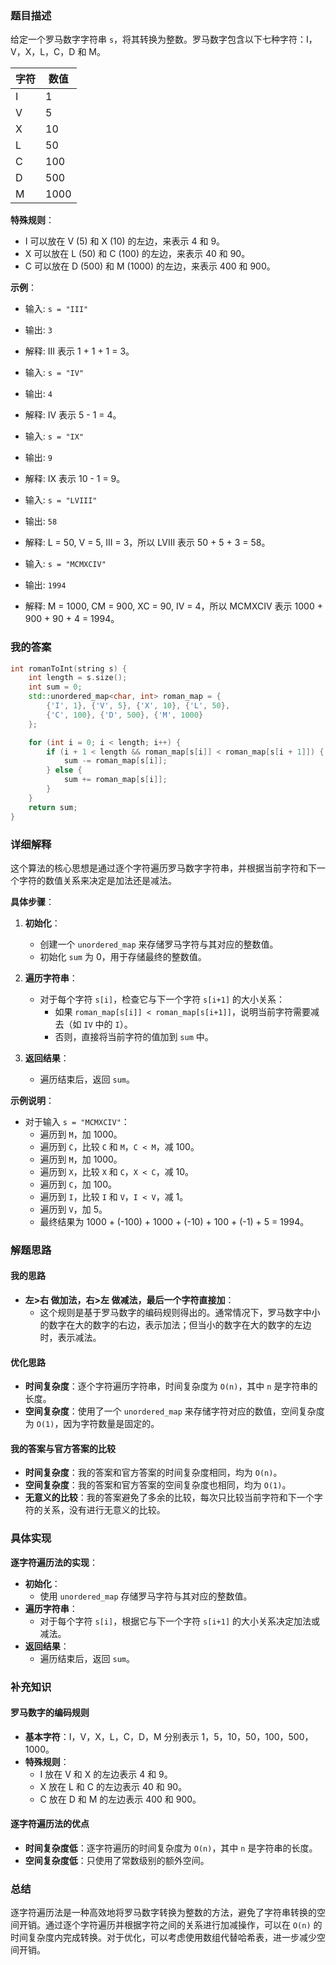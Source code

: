 ### 题目描述

给定一个罗马数字字符串 `s`，将其转换为整数。罗马数字包含以下七种字符：I，V，X，L，C，D 和 M。

| 字符 | 数值  |
|------|-------|
| I    | 1     |
| V    | 5     |
| X    | 10    |
| L    | 50    |
| C    | 100   |
| D    | 500   |
| M    | 1000  |

**特殊规则**：
- I 可以放在 V (5) 和 X (10) 的左边，来表示 4 和 9。
- X 可以放在 L (50) 和 C (100) 的左边，来表示 40 和 90。
- C 可以放在 D (500) 和 M (1000) 的左边，来表示 400 和 900。

**示例**：
- 输入: `s = "III"`
- 输出: `3`
- 解释: III 表示 1 + 1 + 1 = 3。

- 输入: `s = "IV"`
- 输出: `4`
- 解释: IV 表示 5 - 1 = 4。

- 输入: `s = "IX"`
- 输出: `9`
- 解释: IX 表示 10 - 1 = 9。

- 输入: `s = "LVIII"`
- 输出: `58`
- 解释: L = 50, V = 5, III = 3，所以 LVIII 表示 50 + 5 + 3 = 58。

- 输入: `s = "MCMXCIV"`
- 输出: `1994`
- 解释: M = 1000, CM = 900, XC = 90, IV = 4，所以 MCMXCIV 表示 1000 + 900 + 90 + 4 = 1994。

### 我的答案

```cpp
int romanToInt(string s) {
    int length = s.size();
    int sum = 0;
    std::unordered_map<char, int> roman_map = {
        {'I', 1}, {'V', 5}, {'X', 10}, {'L', 50},
        {'C', 100}, {'D', 500}, {'M', 1000}
    };

    for (int i = 0; i < length; i++) {
        if (i + 1 < length && roman_map[s[i]] < roman_map[s[i + 1]]) {
            sum -= roman_map[s[i]];
        } else {
            sum += roman_map[s[i]];
        }
    }
    return sum;
}
```

### 详细解释

这个算法的核心思想是通过逐个字符遍历罗马数字字符串，并根据当前字符和下一个字符的数值关系来决定是加法还是减法。

**具体步骤**：
1. **初始化**：
   - 创建一个 `unordered_map` 来存储罗马字符与其对应的整数值。
   - 初始化 `sum` 为 0，用于存储最终的整数值。

2. **遍历字符串**：
   - 对于每个字符 `s[i]`，检查它与下一个字符 `s[i+1]` 的大小关系：
     - 如果 `roman_map[s[i]] < roman_map[s[i+1]]`，说明当前字符需要减去（如 `IV` 中的 `I`）。
     - 否则，直接将当前字符的值加到 `sum` 中。

3. **返回结果**：
   - 遍历结束后，返回 `sum`。

**示例说明**：
- 对于输入 `s = "MCMXCIV"`：
  - 遍历到 `M`，加 1000。
  - 遍历到 `C`，比较 `C` 和 `M`，`C < M`，减 100。
  - 遍历到 `M`，加 1000。
  - 遍历到 `X`，比较 `X` 和 `C`，`X < C`，减 10。
  - 遍历到 `C`，加 100。
  - 遍历到 `I`，比较 `I` 和 `V`，`I < V`，减 1。
  - 遍历到 `V`，加 5。
  - 最终结果为 1000 + (-100) + 1000 + (-10) + 100 + (-1) + 5 = 1994。

### 解题思路

#### 我的思路

- **左>右 做加法，右>左 做减法，最后一个字符直接加**：
  - 这个规则是基于罗马数字的编码规则得出的。通常情况下，罗马数字中小的数字在大的数字的右边，表示加法；但当小的数字在大的数字的左边时，表示减法。

#### 优化思路

- **时间复杂度**：逐个字符遍历字符串，时间复杂度为 `O(n)`，其中 `n` 是字符串的长度。
- **空间复杂度**：使用了一个 `unordered_map` 来存储字符对应的数值，空间复杂度为 `O(1)`，因为字符数量是固定的。

#### 我的答案与官方答案的比较

- **时间复杂度**：我的答案和官方答案的时间复杂度相同，均为 `O(n)`。
- **空间复杂度**：我的答案和官方答案的空间复杂度也相同，均为 `O(1)`。
- **无意义的比较**：我的答案避免了多余的比较，每次只比较当前字符和下一个字符的关系，没有进行无意义的比较。

### 具体实现

**逐字符遍历法的实现**：
- **初始化**：
  - 使用 `unordered_map` 存储罗马字符与其对应的整数值。
- **遍历字符串**：
  - 对于每个字符 `s[i]`，根据它与下一个字符 `s[i+1]` 的大小关系决定加法或减法。
- **返回结果**：
  - 遍历结束后，返回 `sum`。

### 补充知识

#### 罗马数字的编码规则

- **基本字符**：I，V，X，L，C，D，M 分别表示 1，5，10，50，100，500，1000。
- **特殊规则**：
  - I 放在 V 和 X 的左边表示 4 和 9。
  - X 放在 L 和 C 的左边表示 40 和 90。
  - C 放在 D 和 M 的左边表示 400 和 900。

#### 逐字符遍历法的优点

- **时间复杂度低**：逐字符遍历的时间复杂度为 `O(n)`，其中 `n` 是字符串的长度。
- **空间复杂度低**：只使用了常数级别的额外空间。

### 总结

逐字符遍历法是一种高效地将罗马数字转换为整数的方法，避免了字符串转换的空间开销。通过逐个字符遍历并根据字符之间的关系进行加减操作，可以在 `O(n)` 的时间复杂度内完成转换。对于优化，可以考虑使用数组代替哈希表，进一步减少空间开销。